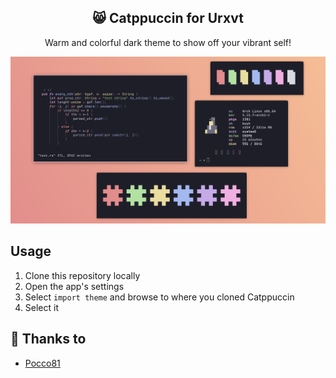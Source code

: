 <p align="center">
  <h2 align="center">😸 Catppuccin for Urxvt</h2>
</p>

<p align="center">Warm and colorful dark theme to show off your vibrant self!</p>

<p align="center">
  <img src="https://raw.githubusercontent.com/catppuccin/urxvt/main/assets/ss.png"/>
</p>

## Usage

1. Clone this repository locally
2. Open the app's settings
3. Select `import theme` and browse to where you cloned Catppuccin
4. Select it

## 💝 Thanks to

- [Pocco81](https://github.com/Pocco81)
